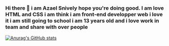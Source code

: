 ### Hi there 👋 i am Azael Snively hope you're doing good. I am love HTML and CSS i am think i am front-end developper web i love it i am still going to school i am 13 years old and i love work in team and share with over people


[![Anurag's GitHub stats](https://github-readme-stats.vercel.app/api?username=Azael-Snively)](https://github.com/anuraghazra/github-readme-stats)


